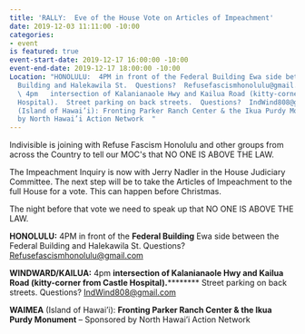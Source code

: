 ```yaml
---
title: 'RALLY:  Eve of the House Vote on Articles of Impeachment'
date: 2019-12-03 11:11:00 -10:00
categories:
- event
is featured: true
event-start-date: 2019-12-17 16:00:00 -10:00
event-end-date: 2019-12-17 18:00:00 -10:00
Location: "HONOLULU:  4PM in front of the Federal Building Ewa side between the Federal
  Building and Halekawila St.  Questions?  Refusefascismhonolulu@gmail.com\n\nWINDWARD/KAILUA:
  \ 4pm   intersection of Kalanianaole Hwy and Kailua Road (kitty-corner from Castle
  Hospital).  Street parking on back streets.  Questions?  IndWind808@gmail.com\n\nWAIMEA
  (Island of Hawai’i): Fronting Parker Ranch Center & the Ikua Purdy Monument – Sponsored
  by North Hawai’i Action Network  "
---
```


Indivisible is joining with Refuse Fascism Honolulu and other groups from across the Country to tell our MOC's that NO ONE IS ABOVE THE LAW.

The Impeachment Inquiry is now with Jerry Nadler in the House Judiciary Committee.  The next step will be to take the Articles of Impeachment to the full House for a vote.  This can happen before Christmas.

The night before that vote we need to speak up that NO ONE IS ABOVE THE LAW.

**HONOLULU:**  4PM in front of the **Federal Building** Ewa side between the Federal Building and Halekawila St.  Questions?  [Refusefascismhonolulu@gmail.com](mailto:refusefascismhonolulu@gmail.com)       


**WINDWARD/KAILUA:** 4pm **intersection of Kalanianaole Hwy and Kailua Road (kitty-corner from Castle Hospital).**********  Street parking on back streets.  Questions?  [IndWind808@gmail.com](mailto:indwind808@gmail.com)                   


**WAIMEA** (Island of Hawai’i): **Fronting Parker Ranch Center & the Ikua Purdy Monument** – Sponsored by North Hawai’i Action Network  
